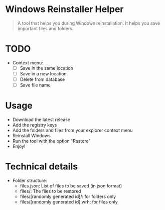 # Windows Reinstaller Helper
> A tool that helps you during Windows reinstallation. It helps you save important files and folders.

# TODO

- Context menu:
    * [ ] Save in the same location
    * [ ] Save in a new location
    * [ ] Delete from database
    * [ ] Save file name

# Usage

- Download the latest release
- Add the registry keys
- Add the folders and files from your explorer context menu
- Reinstall Windows
- Run the tool with the option "Restore"
- Enjoy!

# Technical details

- Folder structure:
    * files.json: List of files to be saved (in json format)
    * files/: The files to be restored
    * files/[randomly generated id]/: for folders only
    * files/[randomly generated id].wrh: for files only




